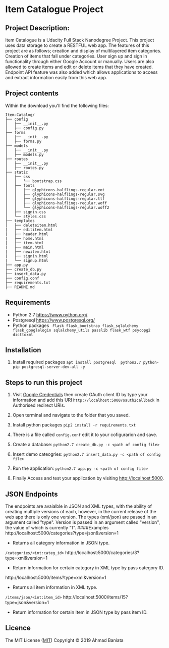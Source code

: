 

# Item Catalogue Project


 ## Project  Description:


Item Catalogue is a Udacity Full Stack Nanodegree Project.
This project uses data storage to create a RESTFUL web app. The features of this project are as follows; creation and display of multilayered item categories. Creation of items that fall under categories. User sign up and sign in functionality through either Google Account or manually. Users are also allowed to create items and edit or delete items that they have created.
Endpoint API feature was also added which allows applications to access and extract information easily from this web app.




## Project contents

Within the download you'll find the following files:

```
Item-Catalog/
├── config
│   ├── __init__.py
│   ├── config.py
├── forms
│   ├── __init__.py
│   ├── forms.py
├── models
│   ├── __init__.py
│   ├── models.py
├── routes
│   ├── __init__.py
│   ├── routes.py
├── static
│   ├── css
│   │   └── bootstrap.css
│   ├── fonts
│   │   ├── glyphicons-halflings-regular.eot
│   │   ├── glyphicons-halflings-regular.svg
│   │   ├── glyphicons-halflings-regular.ttf
│   │   ├── glyphicons-halflings-regular.woff
│   │   └── glyphicons-halflings-regular.woff2
│   ├── signin.css
│   └── styles.css
├── templates
│   ├── deleteitem.html
|   ├── edititem.html
|   ├── header.html
|   ├── home.html
|   ├── item.html
|   ├── main.html
|   ├── newitem.html
|   ├── signin.html
|   └── signup.html
├── app.py
├── create_db.py
├── insert_data.py
├── config.conf
├── requirements.txt
├── README.md
```
## Requirements

-   Python 2.7 https://www.python.org/
-   Postgresql https://www.postgresql.org/
-   Python packages ``` Flask flask_bootstrap flask_sqlalchemy flask_googlelogin sqlalchemy_utils passlib flask_wtf psycopg2 dicttoxml``` 

## Installation

1.  Install required packages ```apt install postgresql  python2.7 python-pip postgresql-server-dev-all -y```





## Steps to run this project
1.  Visit [Google Credentials](https://console.developers.google.com/apis/credentials) then create OAuth client ID by type your information and add this URI `http://localhost:5000/oauth2callback` in Authorised redirect URIs.

2.  Open terminal and navigate to the folder that you saved.

3.  Install python packages ```pip2 install -r requirements.txt``` 

4.  There is a file called `config.conf` edit it to your cofigurarion and save. 

5. Create a database: ```python2.7 create_db.py -c <path of config file>```

6. Insert demo cateogries: ```python2.7 insert_data.py -c <path of config file>```

7. Run the application: ```python2.7 app.py -c <path of config file>```

8. Finally Access and test your application by visiting  [http://localhost:5000](http://localhost:5000/).

   
    

## JSON Endpoints
The endpoints are avaialble in JSON and XML types, with the ability of creating multiple versions of each, however, in the current release of the web app there is only one version.
The types (xml/json) are passed in an argument called "type". Version is passed in an argument called "version", the value of which is currently "1".
####Examples
http://localhost:5000/categories?type=json&version=1
- Returns all category information in JSON type.

```/categories/<int:categ_id>```
http://localhost:5000/categories/3?type=xml&version=1
- Return information for certain category in XML type by pass category ID.

http://localhost:5000/items?type=xml&version=1
- Returns all item information in XML type.

```/items/json/<int:item_id>```
http://localhost:5000/items/15?type=json&version=1
- Return information for certain Item in JSON type by pass item ID.



 ## Licence

The MIT License ([MIT](https://choosealicense.com/licenses/mit/#))
Copyright © 2019 Ahmad Baniata
